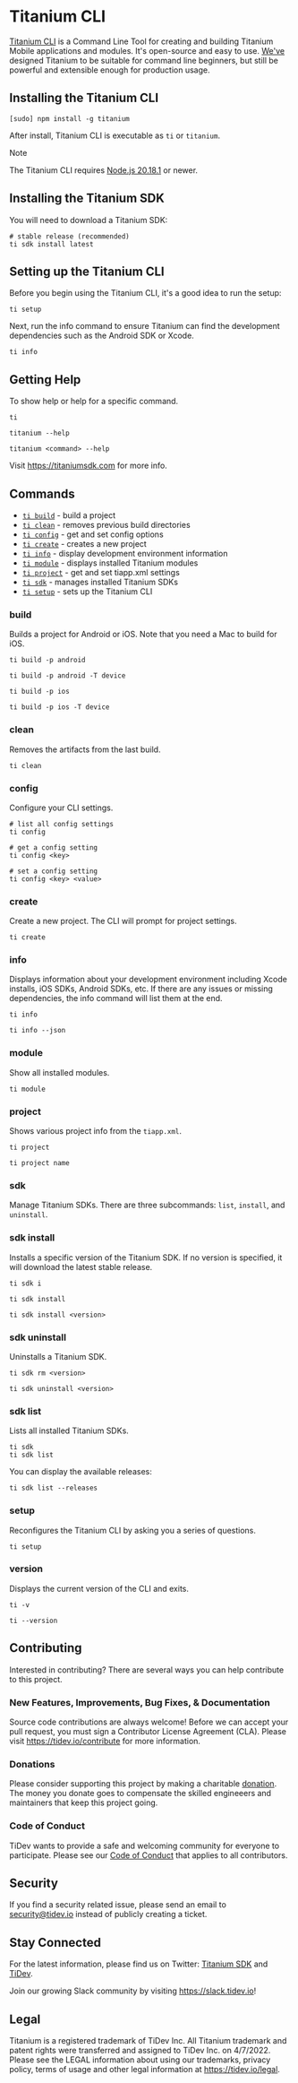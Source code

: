 # Titanium CLI

[Titanium CLI](https://github.com/tidev/titanium) is a Command Line Tool for
creating and building Titanium Mobile applications and modules. It's
open-source and easy to use. [We've](https://github.com/tidev) designed
Titanium to be suitable for command line beginners, but still be powerful
and extensible enough for production usage.

## Installing the Titanium CLI

    [sudo] npm install -g titanium

After install, Titanium CLI is executable as `ti` or `titanium`.

> [!NOTE]
> The Titanium CLI requires [Node.js 20.18.1](http://nodejs.org/dist/) or newer.

## Installing the Titanium SDK

You will need to download a Titanium SDK:

    # stable release (recommended)
    ti sdk install latest

## Setting up the Titanium CLI

Before you begin using the Titanium CLI, it's a good idea to run the setup:

    ti setup

Next, run the info command to ensure Titanium can find the development
dependencies such as the Android SDK or Xcode.

    ti info

## Getting Help

To show help or help for a specific command.

    ti

    titanium --help

    titanium <command> --help

Visit https://titaniumsdk.com for more info.


## Commands

- [`ti build`](#build) - build a project
- [`ti clean`](#clean) - removes previous build directories
- [`ti config`](#config) - get and set config options
- [`ti create`](#create) - creates a new project
- [`ti info`](#info) - display development environment information
- [`ti module`](#module) - displays installed Titanium modules
- [`ti project`](#project) - get and set tiapp.xml settings
- [`ti sdk`](#sdk) - manages installed Titanium SDKs
- [`ti setup`](#setup) - sets up the Titanium CLI

### build

Builds a project for Android or iOS. Note that you need a Mac to build for iOS.

    ti build -p android

    ti build -p android -T device

    ti build -p ios

    ti build -p ios -T device

### clean

Removes the artifacts from the last build.

    ti clean

### config

Configure your CLI settings.

    # list all config settings
    ti config

    # get a config setting
    ti config <key>

    # set a config setting
    ti config <key> <value>

### create

Create a new project. The CLI will prompt for project settings.

    ti create

### info

Displays information about your development environment including Xcode
installs, iOS SDKs, Android SDKs, etc. If there are any issues or missing
dependencies, the info command will list them at the end.

    ti info

    ti info --json

### module

Show all installed modules.

    ti module

### project

Shows various project info from the `tiapp.xml`.

    ti project

    ti project name

### sdk

Manage Titanium SDKs. There are three subcommands: `list`, `install`, and `uninstall`.

### sdk install

Installs a specific version of the Titanium SDK. If no version is specified, it
will download the latest stable release.

    ti sdk i

    ti sdk install

    ti sdk install <version>

### sdk uninstall

Uninstalls a Titanium SDK.

    ti sdk rm <version>

    ti sdk uninstall <version>

### sdk list

Lists all installed Titanium SDKs.

    ti sdk
    ti sdk list

You can display the available releases:

    ti sdk list --releases

### setup

Reconfigures the Titanium CLI by asking you a series of questions.

    ti setup

### version

Displays the current version of the CLI and exits.

    ti -v

    ti --version

## Contributing

Interested in contributing? There are several ways you can help contribute to this project.

### New Features, Improvements, Bug Fixes, & Documentation

Source code contributions are always welcome! Before we can accept your pull request, you must sign a Contributor License Agreement (CLA). Please visit https://tidev.io/contribute for more information.

### Donations

Please consider supporting this project by making a charitable [donation](https://tidev.io/donate). The money you donate goes to compensate the skilled engineeers and maintainers that keep this project going.

### Code of Conduct

TiDev wants to provide a safe and welcoming community for everyone to participate. Please see our [Code of Conduct](https://tidev.io/code-of-conduct) that applies to all contributors.

## Security

If you find a security related issue, please send an email to [security@tidev.io](mailto:security@tidev.io) instead of publicly creating a ticket.

## Stay Connected

For the latest information, please find us on Twitter: [Titanium SDK](https://twitter.com/titaniumsdk) and [TiDev](https://twitter.com/tidevio).

Join our growing Slack community by visiting https://slack.tidev.io!

## Legal

Titanium is a registered trademark of TiDev Inc. All Titanium trademark and patent rights were transferred and assigned to TiDev Inc. on 4/7/2022. Please see the LEGAL information about using our trademarks, privacy policy, terms of usage and other legal information at https://tidev.io/legal.
